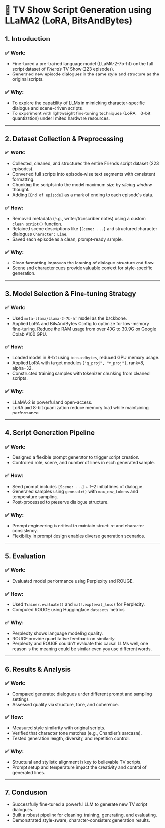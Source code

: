 
# 📝 TV Show Script Generation using LLaMA2 (LoRA, BitsAndBytes)

## 1. Introduction

### ✅ Work:
- Fine-tuned a pre-trained language model (LLaMA-2-7b-hf) on the full script dataset of *Friends* TV Show (223 episodes).
- Generated new episode dialogues in the same style and structure as the original scripts.

### ✅ Why:
- To explore the capability of LLMs in mimicking character-specific dialogue and scene-driven scripts.
- To experiment with lightweight fine-tuning techniques (LoRA + 8-bit quantization) under limited hardware resources.

---

## 2. Dataset Collection & Preprocessing

### ✅ Work:
- Collected, cleaned, and structured the entire Friends script dataset (223 episodes).
- Converted full scripts into episode-wise text segments with consistent formatting.
- Chunking the scripts into the model maximum size by _slicing window_ thought.
- Adding `[End of episode]` as a mark of ending to each episode's data.

### ✅ How:
- Removed metadata (e.g., writer/transcriber notes) using a custom `clean_script()` function.
- Retained scene descriptions like `[Scene: ...]` and structured character dialogues `Character: Line`.
- Saved each episode as a clean, prompt-ready sample.

### ✅ Why:
- Clean formatting improves the learning of dialogue structure and flow.
- Scene and character cues provide valuable context for style-specific generation.

---

## 3. Model Selection & Fine-tuning Strategy

### ✅ Work:
- Used `meta-llama/Llama-2-7b-hf` model as the backbone.
- Applied LoRA and BitsAndBytes Config to optimize for low-memory fine-tuning. Reduce the RAM usage from over 40G to 30.9G on Google Colab A100 GPU.

### ✅ How:
- Loaded model in 8-bit using `bitsandbytes`, reduced GPU memory usage.
- Applied LoRA with target modules `["q_proj", "v_proj"]`, rank=8, alpha=32.
- Constructed training samples with tokenizer chunking from cleaned scripts.

### ✅ Why:
- LLaMA-2 is powerful and open-access.
- LoRA and 8-bit quantization reduce memory load while maintaining performance.

---

## 4. Script Generation Pipeline

### ✅ Work:
- Designed a flexible prompt generator to trigger script creation.
- Controlled role, scene, and number of lines in each generated sample.

### ✅ How:
- Seed prompt includes `[Scene: ...]` + 1–2 initial lines of dialogue.
- Generated samples using `generate()` with `max_new_tokens` and temperature sampling.
- Post-processed to preserve dialogue structure.

### ✅ Why:
- Prompt engineering is critical to maintain structure and character consistency.
- Flexibility in prompt design enables diverse generation scenarios.

---

## 5. Evaluation

### ✅ Work:
- Evaluated model performance using Perplexity and ROUGE.

### ✅ How:
- Used `Trainer.evaluate()` and `math.exp(eval_loss)` for Perplexity.
- Computed ROUGE using Huggingface `datasets` metrics

### ✅ Why:
- Perplexity shows language modeling quality.
- ROUGE provide quantitative feedback on similarity.
- Perplexity and ROUGE couldn't evaluate this causal LLMs well, one reason is the meaning could be similar even you use different words.

---

## 6. Results & Analysis

### ✅ Work:
- Compared generated dialogues under different prompt and sampling settings.
- Assessed quality via structure, tone, and coherence.

### ✅ How:
- Measured style similarity with original scripts.
- Verified that character tone matches (e.g., Chandler’s sarcasm).
- Tested generation length, diversity, and repetition control.

### ✅ Why:
- Structural and stylistic alignment is key to believable TV scripts.
- Prompt setup and temperature impact the creativity and control of generated lines.

---

## 7. Conclusion

- Successfully fine-tuned a powerful LLM to generate new TV script dialogues.
- Built a robust pipeline for cleaning, training, generating, and evaluating.
- Demonstrated style-aware, character-consistent generation results.
